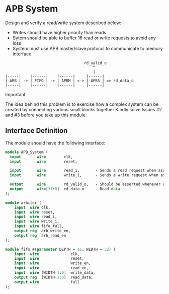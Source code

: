 # APB System

Design and verify a read/write system described below:

- Writes should have higher priority than reads
- Sytem should be able to buffer 16 read or write requests to avoid any loss
- System must use APB master/slave protocol to communicate to memory interface

```
                                   rd_valid_o
                                       ^
                                       |
|-----|    |------|    |------|     |------|
| ARB | -> | FIFO | -> | APBM | <-> | APBS | => rd_data_o
|-----|    |------|    |------|     |------|

```
> [!IMPORTANT]
> The idea behind this problem is to exercise how a complex system can be created by connecting various small blocks together
> Kindly solve Issues #2 and #3 before you take up this module.

## Interface Definition

The module should have the following interface:

```SystemVerilog
module APB_System (
  input       wire        clk,
  input       wire        reset,

  input       wire        read_i,       - Sends a read request when asserted
  input       wire        write_i,      - Sends a write request when asserted

  output      wire        rd_valid_o,   - Should be asserted whenever read data is valid
  output      wire[31:0]  rd_data_o     - Read data
);

module arbiter (
    input  wire clk,
    input  wire reset,
    input  wire read_i,
    input  wire write_i,
    input  wire fifo_full,
    output reg  arb_write_en,
    output reg  arb_read_en
);

module fifo #(parameter DEPTH = 16, WIDTH = 32) (
    input  wire              clk,
    input  wire              reset,
    input  wire              write_en,
    input  wire              read_en,
    input  wire [WIDTH-1:0]  write_data,
    output reg  [WIDTH-1:0]  read_data,
    output wire              full
);
```

